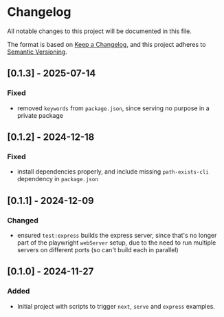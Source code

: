 # Changelog

All notable changes to this project will be documented in this file.

The format is based on [Keep a Changelog](https://keepachangelog.com/en/1.0.0/),
and this project adheres to [Semantic Versioning](https://semver.org/spec/v2.0.0.html).

## [0.1.3] - 2025-07-14

### Fixed

- removed `keywords` from `package.json`, since serving no purpose in a private package

## [0.1.2] - 2024-12-18

### Fixed

- install dependencies properly, and include missing `path-exists-cli` dependency in `package.json`

## [0.1.1] - 2024-12-09

### Changed

- ensured `test:express` builds the express server, since that's no longer part of the playwright `webServer` setup, due to the need to run multiple servers on different ports (so can't build each in parallel)

## [0.1.0] - 2024-11-27

### Added

- Initial project with scripts to trigger `next`, `serve` and `express` examples.
